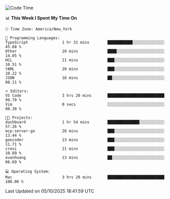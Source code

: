 

<!--START_SECTION:waka-->
![Code Time](http://img.shields.io/badge/Code%20Time-1%2C080%20hrs%205%20mins-blue)

📊 **This Week I Spent My Time On** 

```text
🕑︎ Time Zone: America/New_York

💬 Programming Languages: 
TypeScript               1 hr 31 mins        ███████████░░░░░░░░░░░░░░   45.68 % 
Other                    28 mins             ████░░░░░░░░░░░░░░░░░░░░░   14.05 % 
HCL                      21 mins             ███░░░░░░░░░░░░░░░░░░░░░░   10.51 % 
YAML                     20 mins             ███░░░░░░░░░░░░░░░░░░░░░░   10.22 % 
JSON                     16 mins             ██░░░░░░░░░░░░░░░░░░░░░░░   08.11 % 

🔥 Editors: 
VS Code                  3 hrs 20 mins       █████████████████████████   99.70 % 
Vim                      0 secs              ░░░░░░░░░░░░░░░░░░░░░░░░░   00.30 % 

🐱‍💻 Projects: 
dashboard                1 hr 54 mins        ██████████████░░░░░░░░░░░   57.26 % 
mcp-server-go            26 mins             ███░░░░░░░░░░░░░░░░░░░░░░   13.44 % 
geocoder                 23 mins             ███░░░░░░░░░░░░░░░░░░░░░░   11.71 % 
crexi                    21 mins             ███░░░░░░░░░░░░░░░░░░░░░░   10.89 % 
evanhuang                13 mins             ██░░░░░░░░░░░░░░░░░░░░░░░   06.69 % 

💻 Operating System: 
Mac                      3 hrs 20 mins       █████████████████████████   100.00 % 
```


 Last Updated on 05/10/2025 18:41:59 UTC
<!--END_SECTION:waka-->
